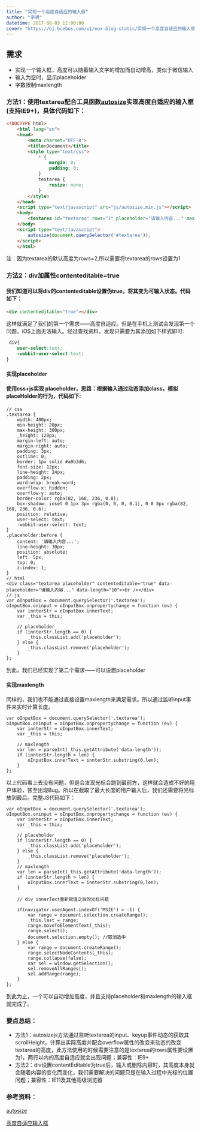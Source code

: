 ```yaml
---
title: "实现一个高度自适应的输入框"
author: "李明"
datetime: 2017-08-03 12:00:00
cover: "https://bj.bcebos.com/v1/eux-blog-static/实现一个高度自适应的输入框.png"
---
```


## 需求



- 实现一个输入框，高度可以随着输入文字的增加而自动增高，类似于微信输入
- 输入为空时，显示placeholder
- 字数限制maxlength



### 方法1：使用textarea配合工具函数[autosize](https://github.com/jackmoore/autosize)实现高度自适应的输入框(支持IE9+)，具体代码如下：


```html
<!DOCTYPE html>
    <html lang="en">
    <head>
        <meta charset="UTF-8">
        <title>Document</title>
        <style type="text/css">
            * {
                margin: 0;
                padding: 0;
            }
            textarea {
                resize: none;
            }
        </style>
    </head>
    <script type="text/javascript" src="js/autosize.min.js"></script>
    <body>
        <textarea id="textarea" rows="1" placeholder="请输入内容..." maxlength="50"></textarea>
    </body>
    <script type="text/javascript">
        autosize(document.querySelector('#textarea'));
    </script>
    </html>
```

注：因为textarea的默认高度为rows=2,所以需要将textarea的rows设置为1  



### 方法2：div加属性contenteditable=true


#### 我们知道可以将div的contenteditable设置伪true，将其变为可输入状态。代码如下：


```html
<div contenteditable="true"></div>
```

这样就满足了我们的第一个需求——高度自适应。但是在手机上测试会发现第一个问题，iOS上面无法输入。经过查找资料，发现只需要为其添加如下样式即可:  



```css
 div{
    user-select:text;
    -webkit-user-select:text;
}
```


#### 实现placeholder


#### 使用css+js实现 placeholder，思路：根据输入通过动态添加class，模拟placeHolder的行为，代码如下:


```
// css
.textarea {
    width: 400px;
    min-height: 20px;
    max-height: 300px;
    _height: 120px;
    margin-left: auto;
    margin-right: auto;
    padding: 3px;
    outline: 0;
    border: 1px solid #a0b3d6;
    font-size: 12px;
    line-height: 24px;
    padding: 2px;
    word-wrap: break-word;
    overflow-x: hidden;
    overflow-y: auto;
    border-color: rgba(82, 168, 236, 0.8);
    box-shadow: inset 0 1px 3px rgba(0, 0, 0, 0.1), 0 0 8px rgba(82, 168, 236, 0.6);
    position: relative;
    user-select: text;
    -webkit-user-select: text;
}
.placeholder:before {
    content: '请输入内容...';
    line-height: 30px;
    position: absolute;
    left: 5px;
    top: 0;
    z-index: 1;
}
// html
<div class="textarea placeholder" contenteditable="true" data-placeholder="请输入内容..." data-length="10"><br /></div>
// js
var oInputBox = document.querySelector('.textarea');
oInputBox.oninput = oInputBox.onpropertychange = function (ev) {
    var innterStr = oInputBox.innerText;
    var _this = this;

    // placeholder
    if (innterStr.length == 0) {
        _this.classList.add('placeholder');
    } else {
        _this.classList.remove('placeholder');
    }
};
```

到此，我们已经实现了第二个需求——可以设置placeholder  



#### 实现maxlength

同样的，我们也不能通过直接设置maxlength来满足需求。所以通过监听input事件来实时计算长度。  



```
var oInputBox = document.querySelector('.textarea');
oInputBox.oninput = oInputBox.onpropertychange = function (ev) {
    var innterStr = oInputBox.innerText;
    var _this = this;

    // maxlength
    var len = parseInt(_this.getAttribute('data-length'));
    if (innterStr.length > len) {
        oInputBox.innerText = innterStr.substring(0,len);
    }
};
```

以上代码看上去没有问题，但是会发现光标会跑到最前方，这样就会造成不好的用户体验，甚至出现Bug。所以在截取了最大长度的用户输入后，我们还需要将光标放到最后。完整JS代码如下：  



```
var oInputBox = document.querySelector('.textarea');
oInputBox.oninput = oInputBox.onpropertychange = function (ev) {
    var innterStr = oInputBox.innerText;
    var _this = this;

    // placeholder
    if (innterStr.length == 0) {
        _this.classList.add('placeholder');
    } else {
        _this.classList.remove('placeholder');
    }
    // maxlength
    var len = parseInt(_this.getAttribute('data-length'));
    if (innterStr.length > len) {
        oInputBox.innerText = innterStr.substring(0,len);
    }

    // div innerText重新赋值之后的光标问题

    if(navigator.userAgent.indexOf('MSIE') > -1) {
        var range = document.selection.createRange();
        _this.last = range;
        range.moveToElementText(_this);
        range.select();
        document.selection.empty(); //取消选中
    } else {
        var range = document.createRange();
        range.selectNodeContents(_this);
        range.collapse(false);
        var sel = window.getSelection();
        sel.removeAllRanges();
        sel.addRange(range);
    }
};
```

到此为止，一个可以自动增加高度，并且支持placeholder和maxlength的输入框就完成了。  



### 要点总结：

- 方法1：autosizejs方法通过监听textarea的input、keyup事件动态的获取其scrollHeight，计算出实际高度并配合overflow属性的改变来动态的改变 textarea的高度，此方法使用的时候需要注意的是textarea的rows属性要设置为1，两行以内的高度自适应就会出现问题；兼容性：IE9+
- 方法2：div设置contentEditable为true后，输入或删除内容时，其高度本身就会随着内容的变化而变化，我们需要解决的问题只是在输入过程中光标的位置问题；兼容性：IE11及其他高级浏览器


### 参考资料：  


[autosize](https://github.com/jackmoore/autosize)  

[高度自适应输入框](https://juejin.im/post/591132902f301e006c304e8e)